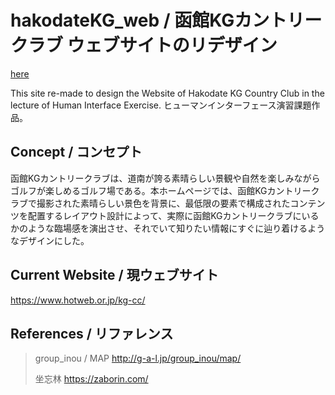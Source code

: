 # hakodateKG_web / 函館KGカントリークラブ ウェブサイトのリデザイン

[here](https://og09tk.github.io/hakodateKG)

This site re-made to design the Website of Hakodate KG Country Club in the lecture of Human Interface Exercise.
ヒューマンインターフェース演習課題作品。

## Concept / コンセプト
函館KGカントリークラブは、道南が誇る素晴らしい景観や自然を楽しみながらゴルフが楽しめるゴルフ場である。本ホームページでは、函館KGカントリークラブで撮影された素晴らしい景色を背景に、最低限の要素で構成されたコンテンツを配置するレイアウト設計によって、実際に函館KGカントリークラブにいるかのような臨場感を演出させ、それでいて知りたい情報にすぐに辿り着けるようなデザインにした。

## Current Website / 現ウェブサイト
https://www.hotweb.or.jp/kg-cc/

## References / リファレンス
>group_inou / MAP
>http://g-a-l.jp/group_inou/map/
>
>坐忘林
>https://zaborin.com/
